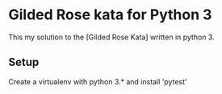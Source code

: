 # Gilded Rose kata for Python 3

This my solution to the [Gilded Rose Kata] written in python 3. 

## Setup

Create a virtualenv with python 3.* and install 'pytest'